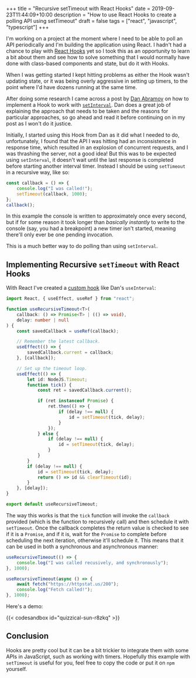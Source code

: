 +++
title = "Recursive setTimeout with React Hooks"
date = 2019-09-23T11:44:09+10:00
description = "How to use React Hooks to create a polling API using setTimeout"
draft = false
tags = ["react", "javascript", "typescript"]
+++

I'm working on a project at the moment where I need to be able to poll an API periodically and I'm building the application using React. I hadn't had a chance to play with [React Hooks](https://reactjs.org/docs/hooks-intro.html) yet so I took this as an opportunity to learn a bit about them and see how to solve something that I would normally have done with class-based components and state, but do it with Hooks.

When I was getting started I kept hitting problems as either the Hook wasn't updating state, or it was being overly aggressive in setting up timers, to the point where I'd have dozens running at the same time.

After doing some research I came across a post by [Dan Abramov](https://mobile.twitter.com/dan_abramov) on how to implement a Hook to work with [`setInterval`](https://overreacted.io/making-setinterval-declarative-with-react-hooks/). Dan does a great job of explaining the approach that needs to be taken and the reasons for particular approaches, so go ahead and read it before continuing on in my post as I won't do it justice.

Initially, I started using this Hook from Dan as it did what I needed to do, unfortunately, I found that the API I was hitting had an inconsistence in response time, which resulted in an explosion of concurrent requests, and I was thrashing the server, not a good idea! But this was to be expected using `setInterval`, it doesn't wait until the last response is completed before starting another interval timer. Instead I should be using `setTimeout` in a recursive way, like so:

```js
const callback = () => {
    console.log("I was called!");
    setTimeout(callback, 1000);
};
callback();
```

In this example the console is written to approximately once every second, but if for some reason it took longer than _basically instantly_ to write to the console (say, you had a breakpoint) a new timer isn't started, meaning there'll only ever be one pending invocation.

This is a much better way to do polling than using `setInterval`.

## Implementing Recursive `setTimeout` with React Hooks

With React I've created a [custom hook](https://reactjs.org/docs/hooks-custom.html) like Dan's `useInterval`:

```typescript
import React, { useEffect, useRef } from "react";

function useRecursiveTimeout<T>(
    callback: () => Promise<T> | (() => void),
    delay: number | null
) {
    const savedCallback = useRef(callback);

    // Remember the latest callback.
    useEffect(() => {
        savedCallback.current = callback;
    }, [callback]);

    // Set up the timeout loop.
    useEffect(() => {
        let id: NodeJS.Timeout;
        function tick() {
            const ret = savedCallback.current();

            if (ret instanceof Promise) {
                ret.then(() => {
                    if (delay !== null) {
                        id = setTimeout(tick, delay);
                    }
                });
            } else {
                if (delay !== null) {
                    id = setTimeout(tick, delay);
                }
            }
        }
        if (delay !== null) {
            id = setTimeout(tick, delay);
            return () => id && clearTimeout(id);
        }
    }, [delay]);
}

export default useRecursiveTimeout;
```

The way this works is that the `tick` function will invoke the `callback` provided (which is the function to recursively call) and then schedule it with `setTimeout`. Once the callback completes the return value is checked to see if it is a `Promise`, and if it is, wait for the `Promise` to complete before scheduling the next iteration, otherwise it'll schedule it. This means that it can be used in both a synchronous and asynchronous manner:

```js
useRecursiveTimeout(() => {
    console.log("I was called recusively, and synchronously");
}, 1000);

useRecursiveTimeout(async () => {
    await fetch("https://httpstat.us/200");
    console.log("Fetch called!");
}, 1000);
```

Here's a demo:

{{< codesandbox id="quizzical-sun-r8zkq" >}}

## Conclusion

Hooks are pretty cool but it can be a bit trickier to integrate them with some APIs in JavaScript, such as working with timers. Hopefully this example with `setTimeout` is useful for you, feel free to copy the code or put it on `npm` yourself.
